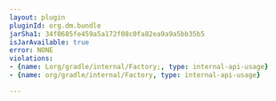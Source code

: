 ```yaml
---
layout: plugin
pluginId: org.dm.bundle
jarSha1: 34f0685fe459a5a172f08c0fa82ea9a9a5bb35b5
isJarAvailable: true
error: NONE
violations:
- {name: Lorg/gradle/internal/Factory;, type: internal-api-usage}
- {name: org/gradle/internal/Factory, type: internal-api-usage}

---
```

